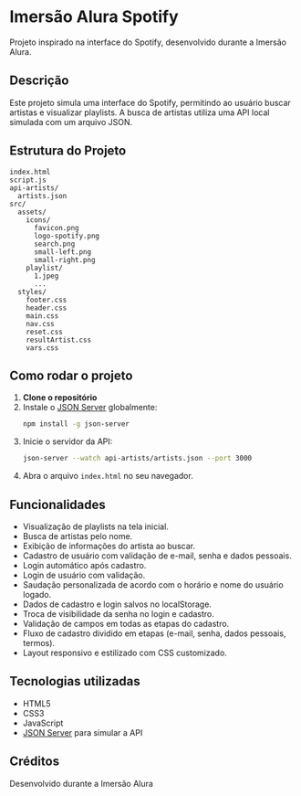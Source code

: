 # Imersão Alura Spotify

Projeto inspirado na interface do Spotify, desenvolvido durante a Imersão Alura.

## Descrição

Este projeto simula uma interface do Spotify, permitindo ao usuário buscar artistas e visualizar playlists. A busca de artistas utiliza uma API local simulada com um arquivo JSON.

## Estrutura do Projeto

```
index.html
script.js
api-artists/
  artists.json
src/
  assets/
    icons/
      favicon.png
      logo-spotify.png
      search.png
      small-left.png
      small-right.png
    playlist/
      1.jpeg
      ...
  styles/
    footer.css
    header.css
    main.css
    nav.css
    reset.css
    resultArtist.css
    vars.css
```

## Como rodar o projeto

1. **Clone o repositório**
2. Instale o [JSON Server](https://github.com/typicode/json-server) globalmente:
   ```sh
   npm install -g json-server
   ```
3. Inicie o servidor da API:
   ```sh
   json-server --watch api-artists/artists.json --port 3000
   ```
4. Abra o arquivo `index.html` no seu navegador.

## Funcionalidades

- Visualização de playlists na tela inicial.
- Busca de artistas pelo nome.
- Exibição de informações do artista ao buscar.
- Cadastro de usuário com validação de e-mail, senha e dados pessoais.
- Login automático após cadastro.
- Login de usuário com validação.
- Saudação personalizada de acordo com o horário e nome do usuário logado.
- Dados de cadastro e login salvos no localStorage.
- Troca de visibilidade da senha no login e cadastro.
- Validação de campos em todas as etapas do cadastro.
- Fluxo de cadastro dividido em etapas (e-mail, senha, dados pessoais, termos).
- Layout responsivo e estilizado com CSS customizado.

## Tecnologias utilizadas

- HTML5
- CSS3
- JavaScript
- [JSON Server](https://github.com/typicode/json-server) para simular a API

## Créditos

Desenvolvido durante a Imersão Alura
